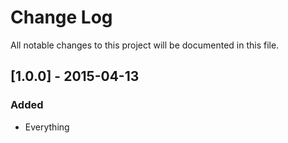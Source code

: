 # Change Log
All notable changes to this project will be documented in this file.

## [1.0.0] - 2015-04-13
### Added
- Everything
